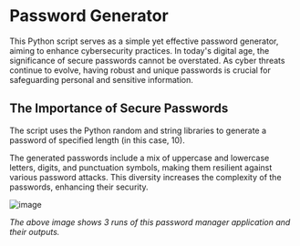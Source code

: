# Password Generator
This Python script serves as a simple yet effective password generator, aiming to enhance cybersecurity practices. In today's digital age, the significance of secure passwords cannot be overstated. As cyber threats continue to evolve, having robust and unique passwords is crucial for safeguarding personal and sensitive information.

## The Importance of Secure Passwords
The script uses the Python random and string libraries to generate a password of specified length (in this case, 10).

The generated passwords include a mix of uppercase and lowercase letters, digits, and punctuation symbols, making them resilient against various password attacks. This diversity increases the complexity of the passwords, enhancing their security.

![image](https://github.com/kxvassiliou0/passwordgenerator/assets/34982747/bcf79295-a3ea-474d-853a-3c51cb8853ee)

_The above image shows 3 runs of this password manager application and their outputs._
